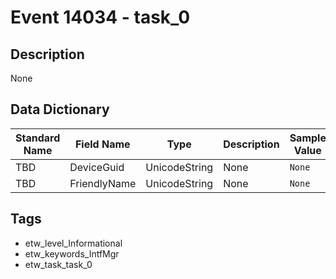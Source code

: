 # Event 14034 - task_0

## Description
None

## Data Dictionary
|Standard Name|Field Name|Type|Description|Sample Value|
|---|---|---|---|---|
|TBD|DeviceGuid|UnicodeString|None|`None`|
|TBD|FriendlyName|UnicodeString|None|`None`|

## Tags
* etw_level_Informational
* etw_keywords_IntfMgr
* etw_task_task_0